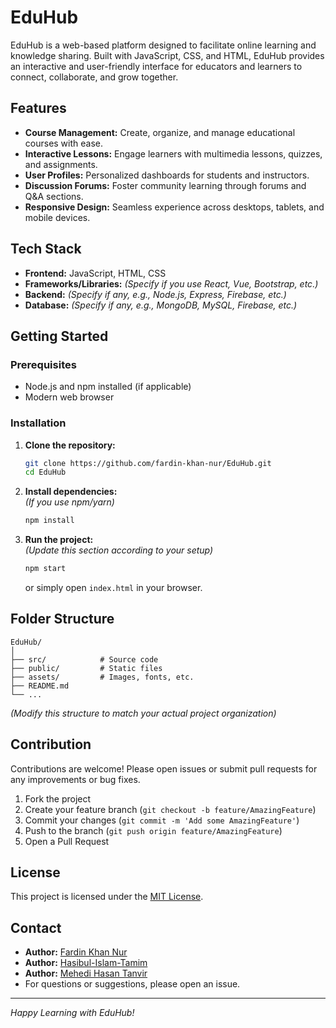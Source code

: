 # EduHub

EduHub is a web-based platform designed to facilitate online learning and knowledge sharing. Built with JavaScript, CSS, and HTML, EduHub provides an interactive and user-friendly interface for educators and learners to connect, collaborate, and grow together.

## Features

- **Course Management:** Create, organize, and manage educational courses with ease.
- **Interactive Lessons:** Engage learners with multimedia lessons, quizzes, and assignments.
- **User Profiles:** Personalized dashboards for students and instructors.
- **Discussion Forums:** Foster community learning through forums and Q&A sections.
- **Responsive Design:** Seamless experience across desktops, tablets, and mobile devices.

## Tech Stack

- **Frontend:** JavaScript, HTML, CSS
- **Frameworks/Libraries:** *(Specify if you use React, Vue, Bootstrap, etc.)*
- **Backend:** *(Specify if any, e.g., Node.js, Express, Firebase, etc.)*
- **Database:** *(Specify if any, e.g., MongoDB, MySQL, Firebase, etc.)*

## Getting Started

### Prerequisites

- Node.js and npm installed (if applicable)
- Modern web browser

### Installation

1. **Clone the repository:**
   ```sh
   git clone https://github.com/fardin-khan-nur/EduHub.git
   cd EduHub
   ```
2. **Install dependencies:**  
   *(If you use npm/yarn)*
   ```sh
   npm install
   ```
3. **Run the project:**  
   *(Update this section according to your setup)*
   ```sh
   npm start
   ```
   or simply open `index.html` in your browser.

## Folder Structure

```
EduHub/
│
├── src/            # Source code
├── public/         # Static files
├── assets/         # Images, fonts, etc.
├── README.md
└── ...
```
*(Modify this structure to match your actual project organization)*

## Contribution

Contributions are welcome! Please open issues or submit pull requests for any improvements or bug fixes.

1. Fork the project
2. Create your feature branch (`git checkout -b feature/AmazingFeature`)
3. Commit your changes (`git commit -m 'Add some AmazingFeature'`)
4. Push to the branch (`git push origin feature/AmazingFeature`)
5. Open a Pull Request

## License

This project is licensed under the [MIT License](LICENSE).

## Contact

- **Author:** [Fardin Khan Nur](https://github.com/fardin-khan-nur)
- **Author:** [Hasibul-Islam-Tamim](https://github.com/Hasibul-Islam-Tamim)
- **Author:** [Mehedi Hasan Tanvir](https://github.com/Tanvir-010)
- For questions or suggestions, please open an issue.

---

*Happy Learning with EduHub!*
